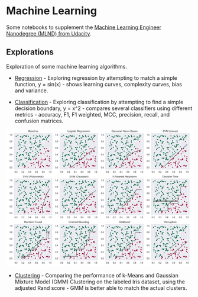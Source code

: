 
# Machine Learning

Some notebooks to supplement the [Machine Learning Engineer Nanodegree (MLND) from Udacity](https://www.udacity.com/course/machine-learning-engineer-nanodegree--nd009).


## Explorations

Exploration of some machine learning algorithms.

* [Regression](Regression/Regression.ipynb) - Exploring regression by attempting
to match a simple function, y = sin(x) - shows learning curves, complexity
curves, bias and variance.

* [Classification](Classification/Classification.ipynb) - Exploring
classification by attempting to find a simple decision boundary, y = x^2 -
compares several classifiers using different metrics - accuracy, F1, F1
weighted, MCC, precision, recall, and confusion matrices.

<img src="screenshots/classifiers_800.jpg" />


* [Clustering](Clustering/Clustering.ipynb) - Comparing the performance of
k-Means and Gaussian Mixture Model (GMM) Clustering on the labeled Iris dataset,
using the adjusted Rand score - GMM is better able to match the actual clusters.


<!-- ## Nanodegree -->
<!-- ### Project 0: [Decision Trees - Surviving the Titanic](Nanodegree/Project\ 0\ Titanic\ Survival/titanic_survival.ipynb) -->
<!-- Building a Decision Tree manually to predict who might survive the Titanic. -->
<!-- ### Project 1: [Regression - Boston Housing Market](Nanodegree/Project\ 1\ Regression.ipynb) -->
<!-- ### Project 2: [Classification - Student Success](Nanodegree/Project\ 2\ Classification.ipynb) -->
<!-- ### Project 3: [Unsupervised Learning - Customer Segments](Nanodegree/Project\ 3\ Unsupervised.ipynb) -->
<!-- ### Project 4: Reinforcement Learning -  -->
<!-- ### Project 5: Capstone -->


<!-- ## Resources -->

<!-- ### Sites -->

<!-- * [Machine Learning Mastery (Jason Brownlee)](http://machinelearningmastery.com/) -->
<!-- * [Data School (Kevin Markham)](http://dataschool.io/) -->
<!-- * [Scikit-Learn Notebooks (Jake Vanderplas)](https://github.com/jakevdp/sklearn_tutorial/tree/master/notebooks) -->
<!-- * [Data Science Notebooks (Donne Martin)](https://github.com/donnemartin/data-science-ipython-notebooks) -->

<!-- ### Nanodegree -->

<!-- * [Are Udacity Nanodegrees worth it?](https://www.quora.com/Are-Udacity-Nanodegrees-worth-it-for-finding-a-job) -->
<!-- * [MLND Slack channel](https://mlnd.slack.com/messages/general/) -->
<!-- * [MLND Wiki](https://github.com/machinelearningnanodegree/MLND/wiki) -->
<!-- * [MLND Support](mailto:machine-support@udacity.com) -->
<!-- * [MLND File an Issue](https://udacity.zendesk.com/hc/en-us/requests/new) -->

<!-- ### Articles -->

<!-- * http://sebastianraschka.com/blog/2016/model-evaluation-selection-part1.html -->
<!-- * https://www.quora.com/What-is-the-difference-between-L1-and-L2-regularization -->
<!-- * https://www.analyticsvidhya.com/blog/2015/09/naive-bayes-explained/ -->
<!-- * http://machinelearningmastery.com/tactics-to-combat-imbalanced-classes-in-your-machine-learning-dataset/ -->


